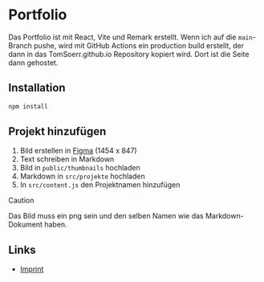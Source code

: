 # Portfolio

Das Portfolio ist mit React, Vite und Remark erstellt. Wenn ich auf die `main`-Branch pushe, wird mit GitHub Actions ein production build erstellt, der dann in das TomSoerr.github.io Repository kopiert wird. Dort ist die Seite dann gehostet.

## Installation

```bash
npm install
```

## Projekt hinzufügen

1. Bild erstellen in [Figma](https://www.figma.com/file/7NxuFtozQUqdAZ7BxEgbc1/Portfolio?type=design&node-id=204%3A262&mode=design&t=BhsoOBRPjh1G3TUz-1) (1454 x 847)
2. Text schreiben in Markdown
3. Bild in `public/thumbnails` hochladen
4. Markdown in `src/projekte` hochladen
5. In `src/content.js` den Projektnamen hinzufügen

> [!CAUTION]
> Das Bild muss ein png sein und den selben Namen wie das Markdown-Dokument haben.

## Links

- [Imprint](http://localhost:5173/#/impressum)
